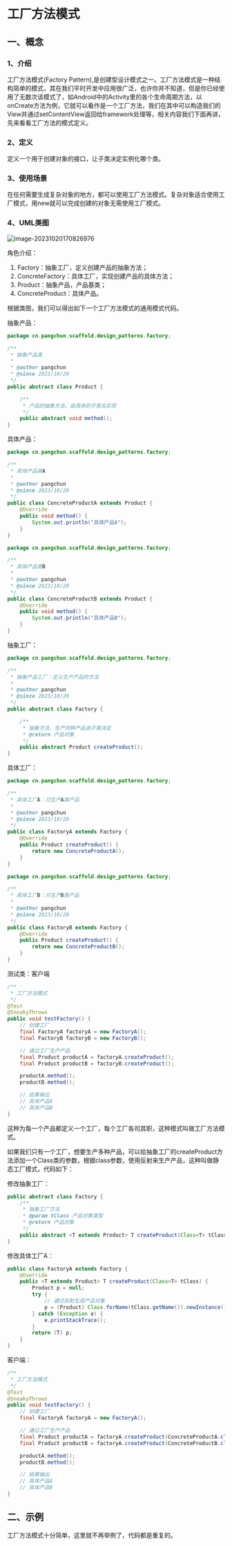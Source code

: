 # 工厂方法模式



## 一、概念



### 1、介绍

工厂方法模式(Factory Pattern),是创建型设计模式之一。工厂方法模式是一种结构简单的模式，其在我们平时开发中应用很广泛，也许你并不知道，但是你已经使用了无数次该模式了，如Android中的Activity里的各个生命周期方法，以onCreate方法为例，它就可以看作是一个工厂方法，我们在其中可以构造我们的View并通过setContentView返回给framework处理等，相关内容我们下面再讲，先来看看工厂方法的模式定义。



### 2、定义

定义一个用于创建对象的接口，让子类决定实例化哪个类。



### 3、使用场景

在任何需要生成复杂对象的地方，都可以使用工厂方法模式。复杂对象适合使用工厂模式，用new就可以完成创建的对象无需使用工厂模式。



### 4、UML类图

![image-20231020170826976](assets/image-20231020170826976.png)

角色介绍：

1. Factory：抽象工厂，定义创建产品的抽象方法；
2. ConcreteFactory：具体工厂，实现创建产品的具体方法；
3. Product：抽象产品，产品基类；
4. ConcreteProduct：具体产品。



根据类图，我们可以得出如下一个工厂方法模式的通用模式代码。

抽象产品：

```java
package cn.pangchun.scaffold.design_patterns.factory;

/**
 * 抽象产品类
 *
 * @author pangchun
 * @since 2023/10/20
 */
public abstract class Product {

    /**
     * 产品的抽象方法，由具体的子类去实现
     */
    public abstract void method();
}
```

具体产品：

```java
package cn.pangchun.scaffold.design_patterns.factory;

/**
 * 具体产品类A
 *
 * @author pangchun
 * @since 2023/10/20
 */
public class ConcreteProductA extends Product {
    @Override
    public void method() {
        System.out.println("具体产品A");
    }
}
```

```java
package cn.pangchun.scaffold.design_patterns.factory;

/**
 * 具体产品类B
 *
 * @author pangchun
 * @since 2023/10/20
 */
public class ConcreteProductB extends Product {
    @Override
    public void method() {
        System.out.println("具体产品B");
    }
}
```

抽象工厂：

```java
package cn.pangchun.scaffold.design_patterns.factory;

/**
 * 抽象产品工厂：定义生产产品的方法
 *
 * @author pangchun
 * @since 2023/10/20
 */
public abstract class Factory {

    /**
     * 抽象方法，生产何种产品由子类决定
     * @return 产品对象
     */
    public abstract Product createProduct();
}
```

具体工厂：

```java
package cn.pangchun.scaffold.design_patterns.factory;

/**
 * 具体工厂A：只生产A类产品
 *
 * @author pangchun
 * @since 2023/10/20
 */
public class FactoryA extends Factory {
    @Override
    public Product createProduct() {
        return new ConcreteProductA();
    }
}
```

```java
package cn.pangchun.scaffold.design_patterns.factory;

/**
 * 具体工厂B：只生产B类产品
 *
 * @author pangchun
 * @since 2023/10/20
 */
public class FactoryB extends Factory {
    @Override
    public Product createProduct() {
        return new ConcreteProductB();
    }
}
```

测试类：客户端

```java
/**
 * 工厂方法模式
 */
@Test
@SneakyThrows
public void testFactory() {
    // 创建工厂
    final FactoryA factoryA = new FactoryA();
    final FactoryB factoryB = new FactoryB();

    // 通过工厂生产产品
    final Product productA = factoryA.createProduct();
    final Product productB = factoryB.createProduct();

    productA.method();
    productB.method();

    // 结果输出
    // 具体产品A
    // 具体产品B
}
```

这种为每一个产品都定义一个工厂，每个工厂各司其职，这种模式叫做工厂方法模式。

如果我们只有一个工厂，想要生产多种产品，可以给抽象工厂的createProduct方法添加一个Class类的参数，根据class参数，使用反射来生产产品，这种叫做静态工厂模式，代码如下：

修改抽象工厂：

```java
public abstract class Factory {
    /**
     * 抽象工厂方法
     * @param tClass 产品对象类型
     * @return 产品对象
     */
    public abstract <T extends Product> T createProduct(Class<T> tClass);
}
```

修改具体工厂A：

```java
public class FactoryA extends Factory {
    @Override
    public <T extends Product> T createProduct(Class<T> tClass) {
        Product p = null;
        try {
            // 通过反射生成产品对象
            p = (Product) Class.forName(tClass.getName()).newInstance();
        } catch (Exception e) {
            e.printStackTrace();
        }
        return (T) p;
    }
}
```

客户端：

```java
/**
 * 工厂方法模式
 */
@Test
@SneakyThrows
public void testFactory() {
    // 创建工厂
    final FactoryA factoryA = new FactoryA();

    // 通过工厂生产产品
    final Product productA = factoryA.createProduct(ConcreteProductA.class);
    final Product productB = factoryA.createProduct(ConcreteProductB.class);

    productA.method();
    productB.method();

    // 结果输出
    // 具体产品A
    // 具体产品B
}
```



## 二、示例

工厂方法模式十分简单，这里就不再举例了，代码都是重复的。
